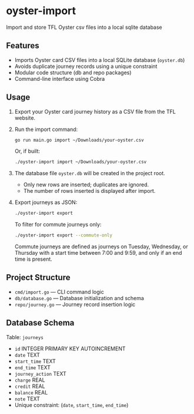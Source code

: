 # oyster-import
Import and store TFL Oyster csv files into a local sqlite database

## Features
- Imports Oyster card CSV files into a local SQLite database (`oyster.db`)
- Avoids duplicate journey records using a unique constraint
- Modular code structure (db and repo packages)
- Command-line interface using Cobra

## Usage
1. Export your Oyster card journey history as a CSV file from the TFL website.
2. Run the import command:

	```sh
	go run main.go import ~/Downloads/your-oyster.csv
	```

	Or, if built:
	```sh
	./oyster-import import ~/Downloads/your-oyster.csv
	```

3. The database file `oyster.db` will be created in the project root.
	- Only new rows are inserted; duplicates are ignored.
	- The number of rows inserted is displayed after import.

4. Export journeys as JSON:

	```sh
	./oyster-import export
	```

	To filter for commute journeys only:

	```sh
	./oyster-import export --commute-only
	```
	Commute journeys are defined as journeys on Tuesday, Wednesday, or Thursday with a start time between 7:00 and 9:59, and only if an end time is present.

## Project Structure
- `cmd/import.go` — CLI command logic
- `db/database.go` — Database initialization and schema
- `repo/journey.go` — Journey record insertion logic

## Database Schema
Table: `journeys`
- `id` INTEGER PRIMARY KEY AUTOINCREMENT
- `date` TEXT
- `start_time` TEXT
- `end_time` TEXT
- `journey_action` TEXT
- `charge` REAL
- `credit` REAL
- `balance` REAL
- `note` TEXT
- Unique constraint: (`date`, `start_time`, `end_time`)

